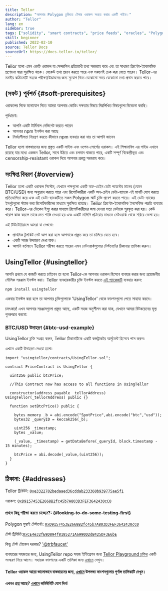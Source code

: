 ```yaml
---
title: Tellor
description: "আপনার Polygon চুক্তিতে টেলার ওরাকল সংহত করার একটি গাইড।"
author: "Tellor"
lang: en
sidebar: true
tags: ["solidity", "smart contracts", "price feeds", "oracles", "Polygon", "Matic", "Tellor"]
skill: beginner
published: 2022-02-10
source: Tellor Docs
sourceUrl: https://docs.tellor.io/tellor/
---
```


Tellor হলো এমন একটি ওরাকল যা সেন্সরশিপ প্রতিরোধী তথ্য সরবরাহ করে এবং তা সাধারণ ক্রিপ্টো-ইকোনমিক প্রণোদনা দ্বারা সুরক্ষিত থাকে। যেকেউ তথ্য প্রদান করতে পারে এবং সকলেই চেক করা যেতে পারেন। Tellor-এর নমনীয় কাঠামোটি সহজে পরীক্ষা/উদ্ভাবনের জন্য সুযোগ দিতে যেকোনো সময় যেকোনো তথ্য প্রদান করতে পারে।

## (সফট ) পূর্বশর্ত {#soft-prerequisites}

ওরাকলের দিকে মনোযোগ দিতে আমরা আপনার কোডিং দক্ষতার বিষয়ে নিম্নলিখিত বিষয়গুলো বিবেচনা করছি।

পূর্বধারণা:

- আপনি একটি টার্মিনাল নেভিগেট করতে পারেন
- আপনার npm ইনস্টল করা আছে
- নির্ভরশীলতা নিয়ন্ত্রণ করতে কীভাবে npm ব্যবহার করা যায় তা আপনি জানেন

Tellor হলো বাস্তবায়নের জন্য প্রস্তুত একটি লাইভ এবং ওপেন-সোর্সের ওরাকল। এই শিক্ষানবিস এর গাইড এখানে রয়েছে যার মধ্যে একজন Tellor, সাথে উঠতে এবং চলমান থাকতে পারে, একটি সম্পূর্ণ বিকেন্দ্রীভূত এবং censorship-resistant ওরাকল দিয়ে আপনার প্রকল্প সরবরাহ করে।

## সংক্ষিপ্ত বিবরণ {#overview}

Tellor হলো একটি ওরাকল সিস্টেম, যেখানে পক্ষগুলো একটি অফ-চেইন ডেটা পয়েন্টের মানের (যেমন BTC/USD) জন্য অনুরোধ করতে পারে এবং রিপোর্টকারীরা একটি অন-চেইন ডেটা-ব্যাংকে এই মানটি যোগ করতে প্রতিযোগিতা করে এবং এই ডেটা-ব্যাংকটিতে সকল Polygon স্মার্ট চুক্তি প্রবেশ করতে পারে। এই ডেটা-ব্যাঙ্কের ইনপুটগুলো স্ট্যাক করা রিপোর্টকারীদের মাধ্যমে সুরক্ষিত রয়েছে। Tellor ক্রিপ্টো-ইকোনমিক ইনসেন্টিভ পদ্ধতি ব্যবহার করে। Tellor-এর টোকেন ইস্যু করার মাধ্যমে রিপোর্টকারীদের জমা দেওয়া সত্য ডেটাকে পুরস্কৃত করা হয়। কেউ খারাপ কাজ করলে তাকে দ্রুত শাস্তি দেওয়া হয় এবং একটি নালিসি প্রক্রিয়ার মাধ্যমে নেটওয়ার্ক থেকে সরিয়ে ফেলা হয়।

এই টিউটোরিয়ালে আমরা যা দেখবো:

- প্রাথমিক টুলকিট সেট আপ করা হলে আপনাকে প্রস্তুত করে তা চালিয়ে যেতে হবে।
- একটি সহজ উদাহরণ দেখা যাক।
- আপনি বর্তমানে Tellor পরীক্ষা করতে পারেন এমন নেটওয়ার্কগুলোর টেস্টনেটের ঠিকানার তালিকা করুন।

## UsingTellor {#usingtellor}

আপনি প্রথমে যে কাজটি করতে চাইবেন তা হলো Tellor-কে আপনার ওরাকল হিসেবে ব্যবহার করার জন্য প্রয়োজনীয় মৌলিক সরঞ্জাম ইনস্টল করা। Tellor ব্যবহারকারীর চুক্তি ইনস্টল করতে [এই প্যাকেজটি](https://github.com/tellor-io/usingtellor) ব্যবহার করুন:

`npm install usingtellor`

একবার ইনস্টল করা হলে তা আপনার চুক্তিগুলোকে 'UsingTellor' থেকে ফাংশনগুলো পেতে সাহায্য করবে।

চমৎকার! এখন আপনার সরঞ্জামগুলো প্রস্তুত আছে, একটি সহজ অনুশীলন করা যাক, যেখানে আমরা বিটকয়েনের মূল্য পুনরুদ্ধার করবো:

### BTC/USD উদাহরণ {#btc-usd-example}

UsingTellor চুক্তি সংগ্রহ করুন, Tellor ঠিকানাটিকে একটি কন্সট্রাকটর আর্গুমেন্ট হিসেবে পাস করুন:

এখানে একটি উদাহরণ দেওয়া হলো:

```solidity
import "usingtellor/contracts/UsingTellor.sol";

contract PriceContract is UsingTellor {

  uint256 public btcPrice;

  //This Contract now has access to all functions in UsingTellor

  constructor(address payable _tellorAddress) UsingTellor(_tellorAddress) public {}

  function setBtcPrice() public {

    bytes memory _b = abi.encode("SpotPrice",abi.encode("btc","usd"));
    bytes32 _queryID = keccak256(_b);

    uint256 _timestamp;
    bytes _value;

    (_value, _timestamp) = getDataBefore(_queryId, block.timestamp - 15 minutes);

    btcPrice = abi.decode(_value,(uint256));
  }
}
```

## ঠিকানা: {#addresses}

Tellor ট্রিবিউট: [`0xe3322702bedaaed36cddab233360b939775ae5f1`](https://polygonscan.com/token/0xe3322702bedaaed36cddab233360b939775ae5f1#code)

ওরাকল: [`0xD9157453E2668B2fc45b7A803D3FEF3642430cC0`](https://polygonscan.com/address/0xD9157453E2668B2fc45b7A803D3FEF3642430cC0#code)

#### প্রথমে কিছু পরীক্ষা করতে চাচ্ছেন?: {#looking-to-do-some-testing-first}

Polygon মুম্বাই টেস্টনেট: [`0xD9157453E2668B2fc45b7A803D3FEF3642430cC0`](https://mumbai.polygonscan.com/address/0xD9157453E2668B2fc45b7A803D3FEF3642430cC0/contracts#code)

টেস্ট ট্রিবিউট:[`0xCE4e32fE9D894f8185271Aa990D2dB425DF3E6bE`](https://mumbai.polygonscan.com/token/0xCE4e32fE9D894f8185271Aa990D2dB425DF3E6bE#code)

কিছু টেস্ট টোকেন দরকার? ['@trbfaucet'](https://twitter.com/trbfaucet)

ব্যবহারের সহজতর জন্য, UsingTellor repo সহজ ইন্টিগ্রেশন জন্য [Tellor Playground চুক্তির](https://github.com/tellor-io/TellorPlayground) একটি সংস্করণ নিয়ে আসে। সহায়ক ফাংশনের একটি তালিকা জন্য [এখানে](https://github.com/tellor-io/sampleUsingTellor#tellor-playground) দেখুন।

#### Tellor ওরাকল আরো ভালোভাবে বাস্তবায়নের জন্য, [এখানে](https://github.com/tellor-io/usingtellor/blob/master/README.md) উপলভ্য ফাংশনগুলোর পুর্ণাঙ্গ তালিকাটি দেখুন।

#### এখনও প্রশ্ন আছে? [এখানে](https://discord.gg/tellor) কমিউনিটি যোগ দিন!
